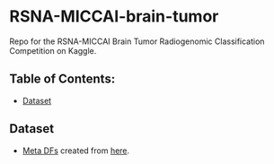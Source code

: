 # RSNA-MICCAI-brain-tumor
Repo for the RSNA-MICCAI Brain Tumor Radiogenomic Classification Competition on Kaggle.


## Table of Contents:
- [Dataset](https://github.com/alckasoc/RSNA-MICCAI-brain-tumor/blob/main/README.md#dataset)


## Dataset

- [Meta DFs](https://www.kaggle.com/vincenttu/rsnamiccaibraintumor-meta-datasets) created from [here](https://github.com/alckasoc/RSNA-MICCAI-brain-tumor/blob/main/src/preprocessing/rsna-miccai-dcm-png-meta-dfs.ipynb).
